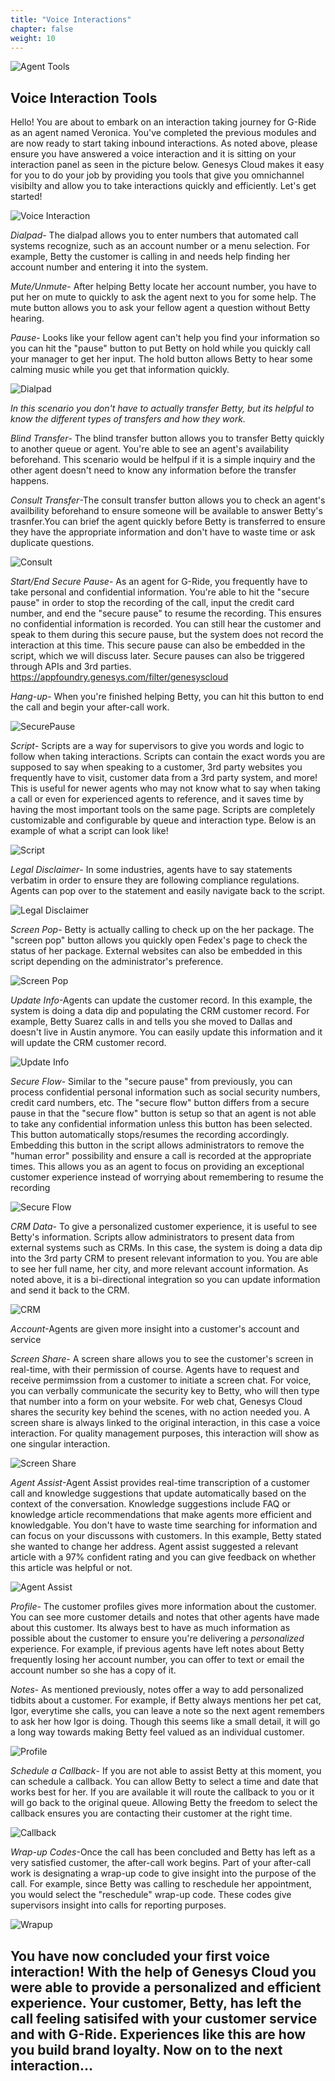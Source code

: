 ```yaml
---
title: "Voice Interactions"
chapter: false
weight: 10
---
```

![Agent Tools](/images/agenttools2.jpg)

## Voice Interaction Tools

Hello! You are about to embark on an interaction taking journey for G-Ride as an agent named Veronica. You've completed the previous modules and are now ready to start taking inbound interactions. As noted above, please ensure you have answered a voice interaction and it is sitting on your interaction panel as seen in the picture below. Genesys Cloud makes it easy for you to do your job by providing you tools that give you omnichannel visibilty and allow you to take interactions quickly and efficiently. Let's get started!

![Voice Interaction](/images/voiceinteractiontools.jpg)

*Dialpad*- The dialpad allows you to enter numbers that automated call systems recognize, such as an account number or a menu selection. For example, Betty the customer is calling in and needs help finding her account number and entering it into the system.

*Mute/Unmute*- After helping Betty locate her account number, you have to put her on mute to quickly to ask the agent next to you for some help. The mute button allows you to ask your fellow agent a question without Betty hearing.

*Pause*- Looks like your fellow agent can't help you find your information so you can hit the "pause" button to put Betty on hold while you quickly call your manager to get her input. The hold button allows Betty to hear some calming music while you get that information quickly.

![Dialpad](/images/dialpad.jpg)

*In this scenario you don't have to actually transfer Betty, but its helpful to know the different types of transfers and how they work.*

*Blind Transfer*- The blind transfer button allows you to transfer Betty quickly to another queue or agent. You're able to see an agent's availability beforehand. This scenario would be helfpul if it is a simple inquiry and the other agent doesn't need to know any information before the transfer happens.

*Consult Transfer*-The consult transfer button allows you to check an agent's availbility beforehand to ensure someone will be available to answer Betty's trasnfer.You can brief the agent quickly before Betty is transferred to ensure they have the appropriate information and don't have to waste time or ask duplicate questions.

![Consult](/images/Consulttransfer.jpg)

*Start/End Secure Pause*- As an agent for G-Ride, you frequently have to take personal and confidential information. You're able to hit the "secure pause" in order to stop the recording of the call, input the credit card number, and end the "secure pause" to resume the recording. This ensures no confidential information is recorded. You can still hear the customer and speak to them during this secure pause, but the system does not record the interaction at this time. This secure pause can also be embedded in the script, which we will discuss later. Secure pauses can also be triggered through APIs and 3rd parties.
https://appfoundry.genesys.com/filter/genesyscloud


*Hang-up*- When you're finished helping Betty, you can hit this button to end the call and begin your after-call work.

![SecurePause](/images/securepause.jpg)


*Script*- Scripts are a way for  supervisors to give you words and logic to follow when taking interactions. Scripts can contain the exact words you are supposed to say when speaking to a customer, 3rd party websites you frequently have to visit, customer data from a 3rd party system, and more! This is useful for newer agents who may not know what to say when taking a call or even for experienced agents to reference, and it saves time by having the most important tools on the same page. Scripts are completely customizable and configurable by queue and interaction type. Below is an example of what a script can look like! 

![Script](/images/script.jpg)



*Legal Disclaimer*- In some industries, agents have to say statements verbatim in order to ensure they are following compliance regulations. Agents can pop over to the statement and easily navigate back to the script.

![Legal Disclaimer](/images/legaldisclaimer.jpg)

*Screen Pop*- Betty is actually calling to check up on the her package. The "screen pop" button allows you quickly open Fedex's page to check the status of her package. External websites can also be embedded in this script depending on the administrator's preference.

![Screen Pop](/images/screenpop.jpg)

*Update Info*-Agents can update the customer record. In this example, the system is doing a data dip and populating the CRM customer record. For example, Betty Suarez calls in and tells you she moved to Dallas and doesn't live in Austin anymore. You can easily update this information and it will update the CRM customer record.

![Update Info](/images/Updateinfo.jpg)

*Secure Flow*- Similar to the "secure pause" from previously, you can process confidential personal information such as social security numbers, credit card numbers, etc. The "secure flow" button differs from a secure pause in that the "secure flow" button is setup so that an agent is not able to take any confidential information unless this button has been selected. This button automatically stops/resumes the recording accordingly. Embedding this button in the script allows administrators to remove the "human error" possibility and ensure a call is recorded at the appropriate times. This allows you as an agent to focus on providing an exceptional customer experience instead of worrying about remembering to resume the recording

![Secure Flow](/images/secureflow.jpg)

*CRM Data*- To give a personalized customer experience, it is useful to see Betty's information. Scripts allow administrators to present data from external systems such as CRMs. In this case, the system is doing a data dip into the 3rd party CRM to present relevant information to you. You are able to see her full name, her city, and more relevant account information. As noted above, it is a bi-directional integration so you can update information and send it back to the CRM.

![CRM](/images/crmdata.jpg)

*Account*-Agents are given more insight into a customer's account and service 

*Screen Share*- A screen share allows you to see the customer's screen in real-time,  with their permission of course. Agents have to request and receive permimssion from a customer to initiate a screen chat. For voice, you can verbally communicate the security key to Betty, who will then type that number into a form on your website. For web chat, Genesys Cloud shares the security key behind the scenes, with no action needed you. A screen share is always linked to the original interaction, in this case a voice interaction. For quality management purposes, this interaction will show as one singular interaction.

![Screen Share](/images/screenshare.jpg)

*Agent Assist*-Agent Assist provides real-time transcription of a customer call and knowledge suggestions that update automatically based on the context of the conversation. Knowledge suggestions include FAQ or knowledge article recommendations that make agents more efficient and knowledgable. You don't have to waste time searching for information and can focus on your discussons with customers. In this example, Betty stated she wanted to change her address. Agent assist suggested a relevant article with a 97% confident rating and you can give feedback on whether this article was helpful or not. 

![Agent Assist](/images/agentassist.jpg)

*Profile*- The customer profiles gives more information about the customer. You can see more customer details and notes that other agents have made about this customer. Its always best to have as much information as possible about the customer to ensure you're delivering a *personalized* experience. For example, if previous agents have left notes about Betty frequently losing her account number, you can offer to text or email the account number so she has a copy of it.

*Notes*- As mentioned previously, notes offer a way to add personalized tidbits about a customer. For example, if Betty always mentions her pet cat, Igor, everytime she calls, you can leave a note so the next agent remembers to ask her how Igor is doing. Though this seems like a small detail, it will go a long way towards making Betty feel valued as an individual customer.

![Profile](/images/profile.jpg)

*Schedule a Callback*- If you are not able to assist Betty at this moment, you can schedule a callback. You can allow Betty to select a time and date that works best for her. If you are available it will route the callback to you or it will go back to the original queue. Allowing Betty the freedom to select the callback ensures you are contacting their customer at the right time.

![Callback](/images/callback.jpg)

*Wrap-up Codes*-Once the call has been concluded and Betty has left as a very satisfied customer, the after-call work begins. Part of your after-call work is designating a wrap-up code to give insight into the purpose of the call. For example, since Betty was calling to reschedule her appointment, you would select the "reschedule" wrap-up code. These codes give supervisors insight into calls for reporting purposes. 

![Wrapup](/images/wrapup.jpg)
&nbsp;


## You have now concluded your first voice interaction! With the help of Genesys Cloud you were able to provide a personalized and efficient experience. Your customer, Betty, has left the call feeling satisifed with your customer service and with G-Ride. Experiences like this are how you build brand loyalty. Now on to the next interaction...